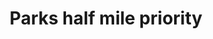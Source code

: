 ---
schema: default
title: Parks half mile priority
organization: Knoxville Regional Transportation Planning Organization
notes: Areas with 1/2 mile from a park or greenway and Priority Populations
resources:
  - name: ParksHalfMilePriority
    url: 'http://www.arcgis.com/home/item.html?id=83377252dbc84a67b371efa0234b4ba8'
    format: arcgis
    spatial: true
license: 'http://www.opendefinition.org/licenses/odc-by'
category:
  - Transportation
  - Environment
maintainer: Jeff Welch, AICP
maintainer_email: jeff.welch@knoxtrans.org
---